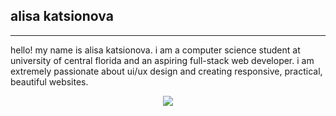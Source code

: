 ## alisa katsionova
---
hello! my name is alisa katsionova. i am a computer science student at university of central florida and an aspiring full-stack web developer. i am extremely passionate about ui/ux design and creating responsive, practical, beautiful websites.

<p align="center">
  <img src="https://github-readme-stats.vercel.app/api/top-langs/?username=AlisaK13003&layout=compact&title_color=000000&text_color=000000&bg_color=D2B48C"/>
</p>
